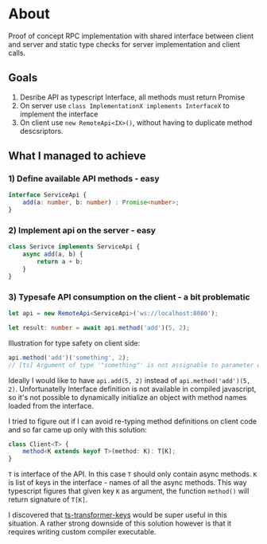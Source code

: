 # About

Proof of concept RPC implementation with shared interface between client and server
and static type checks for server implementation and client calls.

## Goals

1) Desribe API as typescript Interface, all methods must return Promise
2) On server use `class ImplementationX implements InterfaceX` to implement the interface
3) On client use `new RemoteApi<IX>()`, without having to duplicate method descsriptors.

## What I managed to achieve

### 1) Define available API methods - easy

```ts
interface ServiceApi {
    add(a: number, b: number) : Promise<number>;
}
```

### 2) Implement api on the server - easy

```ts
class Serivce implements ServiceApi {
    async add(a, b) {
        return a + b;
    }
}
```

### 3) Typesafe API consumption on the client - a bit problematic

```ts
let api = new RemoteApi<ServiceApi>('ws://localhost:8080');

let result: number = await api.method('add')(5, 2);
```

Illustration for type safety on client side:

```ts
api.method('add')('something', 2);
// [ts] Argument of type '"something"' is not assignable to parameter of type 'number'.
```

Ideally I would like to have `api.add(5, 2)` instead of `api.method('add')(5, 2)`. Unfortunatelly
Interface definition is not available in compiled javascript, so it's not possible to dynamically initialize
an object with method names loaded from the interface.

I tried to figure out if I can avoid re-typing method definitions on
client code and so far came up only with this solution:

```ts
class Client<T> {
    method<K extends keyof T>(method: K): T[K];
}
```

`T` is interface of the API. In this case `T` should only contain async methods.
`K` is list of keys in the interface - names of all the async methods.
This way typescript figures that given key `K` as argument, the function
`method()` will return signature of `T[K]`.

I discovered that [ts-transformer-keys](https://github.com/kimamula/ts-transformer-keys) would
be super useful in this situation. A rather strong downside of this solution however is that it
requires writing custom compiler executable.